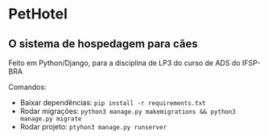 # PetHotel
## O sistema de hospedagem para cães

Feito em Python/Django, para a disciplina de LP3 do curso de ADS do IFSP-BRA

Comandos:
- Baixar dependências: ```pip install -r requirements.txt```
- Rodar migrações: ```python3 manage.py makemigrations && python3 manage.py migrate```
- Rodar projeto: ```ptyhon3 manage.py runserver```